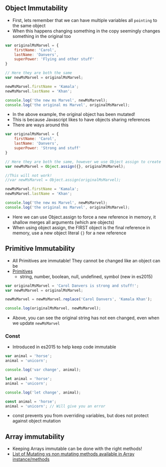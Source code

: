 ## Object Immutability
- First, lets remember that we can have multiple variables all `pointing` to the same object
- When this happens changing something in the copy seemingly changes something in the original too

```js
var originalMsMarvel = {
    firstName: 'Carol',
    lastName: 'Danvers',
    superPower: 'Flying and other stuff'
}

// Here they are both the same
var newMsMarvel = originalMsMarvel;

newMsMarvel.firstName = 'Kamala';
newMsMarvel.lastName = 'Khan';

console.log('the new ms Marvel', newMsMarvel);
console.log('the original ms Marvel', originalMsMarvel);
```

- In the above example, the original object has been mutated!
- This is because Javascript likes to have objects sharing references
- There are ways around this

```js
var originalMsMarvel = {
    firstName: 'Carol',
    lastName: 'Danvers',
    superPower: 'Strong and stuff'
}

// Here they are both the same, however we use Object assign to create a new reference
var newMsMarvel = Object.assign({}, originalMsMarvel);

//This will not work!
//var newMsMarvel = Object.assign(originalMsMarvel);

newMsMarvel.firstName = 'Kamala';
newMsMarvel.lastName = 'Khan';

console.log('the new ms Marvel', newMsMarvel);
console.log('the original ms Marvel', originalMsMarvel);
```

- Here we can use Object.assign to force a new reference in memory, it shallow merges all arguments (which are objects)
- When using object assign, the FIRST object is the final reference in memory, use a new object literal `{}` for a new reference

## Primitive Immutability
- All Primitives are immutable! They cannot be changed like an object can be
- [Primitives](https://developer.mozilla.org/en-US/docs/Glossary/Primitive)
    - string, number, boolean, null, undefined, symbol (new in es2015)

```js
var originalMsMarvel = 'Carol Danvers is strong and stuff!';
var newMsMarvel = originalMsMarvel;

newMsMarvel = newMsMarvel.replace('Carol Danvers', 'Kamala Khan');

console.log(originalMsMarvel, newMsMarvel);
```

- Above, you can see the original string has not een changed, even when we update `newMsMarvel`


### Const
- Introduced in es2015 to help keep code immutable

```js
var animal = 'horse';
animal = 'unicorn';

console.log('var change', animal);

let animal = 'horse';
animal = 'unicorn';

console.log('let change', animal);

const animal = 'horse';
animal = 'unicorn'; // Will give you an error
```

- const prevents you from overriding variables, but does not protect against object mutation

## Array immutability

- Keeping Arrays immutable can be done with the right methods!
- [List of Mutating vs non mutating methods available in Array instance/methods](https://developer.mozilla.org/en-US/docs/Web/JavaScript/Reference/Global_Objects/Array)
